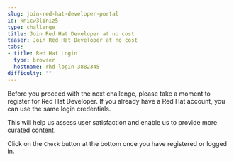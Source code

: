 ```yaml
---
slug: join-red-hat-developer-portal
id: knicw3liniz5
type: challenge
title: Join Red Hat Developer at no cost
teaser: Join Red Hat Developer at no cost
tabs:
- title: Red Hat Login
  type: browser
  hostname: rhd-login-3882345
difficulty: ""
---
```

Before you proceed with the next challenge, please take a moment to register for Red Hat Developer. If you already have a Red Hat account, you can use the same login credentials.

This will help us assess user satisfaction and enable us to provide more curated content.

Click on the `Check` button at the bottom once you have registered or logged in.

